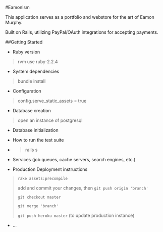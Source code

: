 #Eamonism

This application serves as a portfolio and webstore for the art of Eamon Murphy.

Built on Rails, utilizing PayPal/OAuth integrations for accepting payments.

##Getting Started

* Ruby version
>rvm use ruby-2.2.4

* System dependencies
>bundle install

* Configuration
>config.serve_static_assets = true

* Database creation
>open an instance of postgresql

* Database initialization

* How to run the test suite
* >rails s

* Services (job queues, cache servers, search engines, etc.)

* Production Deployment instructions
>`rake assets:precompile`
>
>add and commit your changes, then `git push origin 'branch'`
>
>`git checkout master`
>
>`git merge 'branch'`
>
>`git push heroku master` (to update production instance)

* ...


